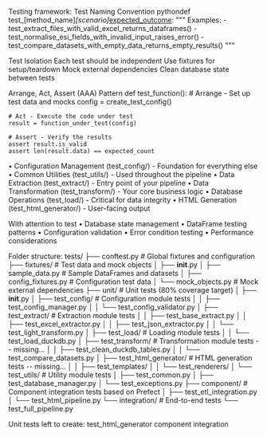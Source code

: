 
Testing framework:
Test Naming Convention
pythondef test_[method_name]_[scenario]_[expected_outcome]():
    """
    Examples:
    - test_extract_files_with_valid_excel_returns_dataframes()
    - test_normalise_esi_fields_with_invalid_input_raises_error()
    - test_compare_datasets_with_empty_data_returns_empty_results()
    """

Test Isolation
Each test should be independent
Use fixtures for setup/teardown
Mock external dependencies
Clean database state between tests

Arrange, Act, Assert (AAA) Pattern
def test_function():
    # Arrange - Set up test data and mocks
    config = create_test_config()
    
    # Act - Execute the code under test
    result = function_under_test(config)
    
    # Assert - Verify the results
    assert result.is_valid
    assert len(result.data) == expected_count

• Configuration Management (test_config/) - Foundation for everything else
• Common Utilities (test_utils/) - Used throughout the pipeline
• Data Extraction (test_extract/) - Entry point of your pipeline
• Data Transformation (test_transform/) - Your core business logic
• Database Operations (test_load/) - Critical for data integrity
• HTML Generation (test_html_generator/) - User-facing output

With attention to test
• Database state management
• DataFrame testing patterns
• Configuration validation
• Error condition testing
• Performance considerations

Folder structure:
tests/
├── conftest.py                    # Global fixtures and configuration
├── fixtures/                     # Test data and mock objects
│   ├── __init__.py
│   ├── sample_data.py            # Sample DataFrames and datasets
│   ├── config_fixtures.py        # Configuration test data
│   └── mock_objects.py           # Mock external dependencies
├── unit/                         # Unit tests (80% coverage target)
│   ├── __init__.py
│   ├── test_config/              # Configuration module tests
│   │   ├── test_config_manager.py
│   │   └── test_config_validator.py
│   ├── test_extract/             # Extraction module tests
│   │   ├── test_base_extract.py
│   │   ├── test_excel_extractor.py
│   │   ├── test_json_extractor.py
│   │   └── test_light_transform.py
│   ├── test_load/                # Loading module tests
│   │   └── test_load_duckdb.py
│   ├── test_transform/           # Transformation module tests -- missing...
│   │   ├── test_clean_duckdb_tables.py
│   │   └── test_compare_datasets.py
│   ├── test_html_generator/      # HTML generation tests -- missing...
│   │   ├── test_templates/
│   │   └── test_renderers/
│   └── test_utils/               # Utility module tests
│       ├── test_common.py
│       ├── test_database_manager.py
│       └── test_exceptions.py
├── component/                    # Component integration tests based on Prefect
│   ├── test_etl_integration.py
│   └── test_html_pipeline.py
└── integration/                  # End-to-end tests
    └── test_full_pipeline.py

Unit tests left to create:
test_html_generator
component
integration